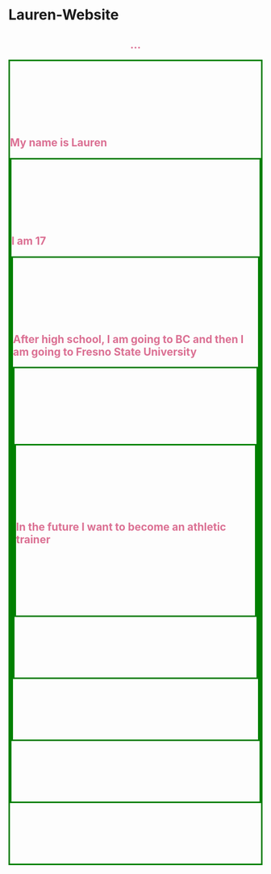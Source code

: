 # Lauren-Website
<!DOCTYPE html>
<html>

<head>
  <meta charset="utf-8">
  <meta name="viewport" content="width=device-width">
  <title>replit</title>
  <link href="style.css" rel="stylesheet" type="text/css" />
</head>
<style>
.center {
  padding: 120px 0;
  border: 3px solid green;
}
</style>

<body 
  <p style="background-image: url(bckflower.png);"</p> 
 <center> <h2 style="color:palevioletred";>...</h2></center>
  <div class="center">
  <h2 style="color:palevioletred";"> My name is Lauren</h2>
  <div class="center">
  <h2 style="color:palevioletred";"> I am 17</h2>
  <div class="center">
  <h2 style="color:palevioletred";">After high school, I am going to BC and then I am going to Fresno State University </h2>
  <div class="center">
  <h2 <img src="fresnostate.webp"; width="150px"></img></h2>
  <div class="center">
  <h2 style="color:palevioletred";"> In the future I want to become an athletic trainer</h2>
  <script src="script.js"></script>
</body>

</html>
